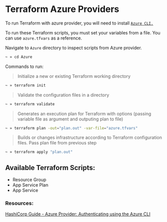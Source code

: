 # Terraform Azure Providers

To run Terraform with azure provider, you will need to install [`Azure CLI.`](https://docs.microsoft.com/en-us/cli/azure/install-azure-cli?view=azure-cli-latest)

To run these Terraform scripts, you must set your variables from a file. You can use `azure.tfvars` as a reference.

Navigate to `Azure` directory to inspect scripts from Azure provider.
```sh
~ » cd Azure
```

Commands to run: 

> Initialize a new or existing Terraform working directory 

```sh
~ » terraform init
```

> Validate the configuration files in a directory

```sh
~ » terraform validate
```

> Generates an execution plan for Terraform with options (passing variable file as argument and outputing plan to file)

```sh
~ » terraform plan -out="plan.out" -var-file="azure.tfvars"
```

> Builds or changes infrastructure according to Terraform configuration files. Pass plan file from previous step 

```sh
~ » terraform apply "plan.out"
```


## Available Terraform Scripts:

- Resource Group
- App Service Plan
- App Service

### Resources: 

[HashiCorp Guide - Azure Provider: Authenticating using the Azure CLI](https://www.terraform.io/docs/providers/azurerm/guides/azure_cli.html)
